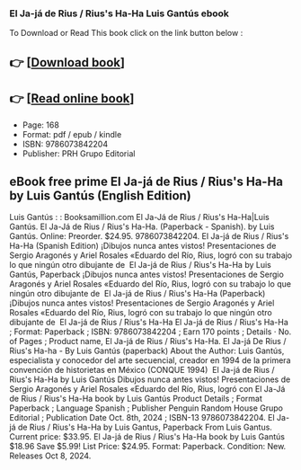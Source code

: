### El Ja-já de Rius / Rius's Ha-Ha Luis Gantús ebook

To Download or Read This book click on the link button below :

## 👉  [**[Download book](http://filesbooks.info/download.php?group=book&from=github.com&id=716799&lnk=1063 "Download book")**]

## 👉  [**[Read online book](http://filesbooks.info/download.php?group=book&from=github.com&id=716799&lnk=1063 "Read online book")**]


* Page: 168
* Format: pdf / epub / kindle
* ISBN: 9786073842204
* Publisher: PRH Grupo Editorial



## eBook free prime El Ja-já de Rius / Rius's Ha-Ha by Luis Gantús (English Edition)



 Luis Gantús : : Booksamillion.com El Ja-Já de Rius / Rius&#039;s Ha-Ha|Luis Gantús. El Ja-Já de Rius / Rius&#039;s Ha-Ha. (Paperback - Spanish). by Luis Gantús. Online: Preorder. $24.95. 9786073842204.
 El Ja-já de Rius / Rius&#039;s Ha-Ha (Spanish Edition) ¡Dibujos nunca antes vistos! Presentaciones de Sergio Aragonés y Ariel Rosales «Eduardo del Río, Rius, logró con su trabajo lo que ningún otro dibujante de 
 El Ja-já de Rius / Rius&#039;s Ha-Ha by Luis Gantús, Paperback ¡Dibujos nunca antes vistos! Presentaciones de Sergio Aragonés y Ariel Rosales «Eduardo del Río, Rius, logró con su trabajo lo que ningún otro dibujante de 
 El Ja-já de Rius / Rius&#039;s Ha-Ha (Paperback) ¡Dibujos nunca antes vistos! Presentaciones de Sergio Aragonés y Ariel Rosales «Eduardo del Río, Rius, logró con su trabajo lo que ningún otro dibujante de 
 El Ja-já de Rius / Rius&#039;s Ha-Ha El Ja-já de Rius / Rius&#039;s Ha-Ha ; Format: Paperback ; ISBN: 9786073842204 ; Earn 170 points ; Details · No. of Pages ; Product name, El Ja-já de Rius / Rius&#039;s Ha-Ha.
 El Ja-já De Rius / Rius&#039;s Ha-ha - By Luis Gantús (paperback) About the Author: Luis Gantús, especialista y conocedor del arte secuencial, creador en 1994 de la primera convención de historietas en México (CONQUE 1994) 
 El Ja-já de Rius / Rius&#039;s Ha-Ha by Luis Gantús Dibujos nunca antes vistos! Presentaciones de Sergio Aragonés y Ariel Rosales «Eduardo del Río, Rius, logró con
 El Ja-Já de Rius / Rius&#039;s Ha-Ha book by Luis Gantús Product Details ; Format Paperback ; Language Spanish ; Publisher Penguin Random House Grupo Editorial ; Publication Date Oct. 8th, 2024 ; ISBN-13 9786073842204.
 El Ja-já de Rius / Rius&#039;s Ha-Ha by Luis Gantus, Paperback From Luis Gantus. Current price: $33.95.
 El Ja-já de Rius / Rius&#039;s Ha-Ha book by Luis Gantús $18.96 Save $5.99! List Price: $24.95. Format: Paperback. Condition: New. Releases Oct 8, 2024.





